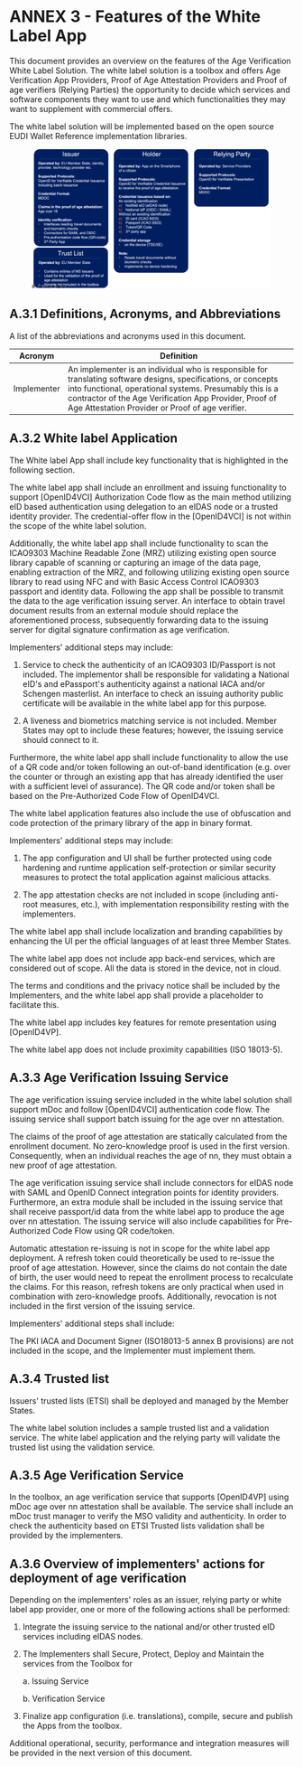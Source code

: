 # ANNEX 3 - Features of the White Label App

This document provides an overview on the features of the Age Verification White Label Solution. The white label solution is a toolbox and offers Age Verification App Providers, Proof of Age Attestation Providers and Proof of age verifiers (Relying Parties) the opportunity to decide which services and software components they want to use and which functionalities they may want to supplement with commercial offers.

The white label solution will be implemented based on the open source EUDI Wallet Reference implementation libraries. 

<figure>
<img src="../../media/solution.png" style="width:6in;" />
</figure>

## A.3.1	Definitions, Acronyms, and Abbreviations 

A list of the abbreviations and acronyms used in this document. 

  | **Acronym** | **Definition** |
  |--------------|----------------------------------------------------------|
  | Implementer    | An implementer is an individual who is responsible for                 translating software designs, specifications, or concepts into functional, operational systems. Presumably this is a contractor of the Age Verification App Provider, Proof of      Age Attestation Provider or Proof of age verifier.

## A.3.2 White label Application

The White label App shall include key functionality that is highlighted in the following section.

The white label app shall include an enrollment and issuing functionality to support \[OpenID4VCI\] Authorization Code flow as the main method utilizing eID based authentication using delegation to an eIDAS node or a trusted identity provider. The credential-offer flow in
the \[OpenID4VCI\] is not within the scope of the white label solution.

Additionally, the white label app shall include functionality to scan the ICAO9303 Machine Readable Zone (MRZ) utilizing existing open source library capable of scanning or capturing an image of the data page, enabling extraction of the MRZ, and following utilizing existing open source library to read using NFC and with Basic Access Control ICAO9303 passport and identity data. Following the app shall be possible to transmit the data to the age verification issuing server. An interface to obtain travel document results from an external module should replace the aforementioned process, subsequently forwarding data to the issuing server for digital signature confirmation as age verification.

Implementers\' additional steps may include:

1.  Service to check the authenticity of an ICAO9303 ID/Passport is not included. The implementor shall be responsible for validating a National eID's and ePassport's authenticity against a national IACA and/or Schengen masterlist. An interface to check an issuing    authority public certificate will be available in the white label app for this purpose.

2.  A liveness and biometrics matching service is not included. Member States may opt to include these features; however, the issuing service should connect to it.

Furthermore, the white label app shall include functionality to allow the use of a QR code and/or token following an out-of-band identification (e.g. over the counter or through an existing app that has already identified the user with a sufficient level of assurance). The QR code and/or token shall be based on the Pre-Authorized Code Flow of OpenID4VCI.

The white label application features also include the use of obfuscation and code protection of the primary library of the app in binary format.

Implementers\' additional steps may include:

1.  The app configuration and UI shall be further protected using code hardening and runtime application self-protection or similar security measures to protect the total application against malicious attacks.

2.  The app attestation checks are not included in scope (including anti-root measures, etc.), with implementation responsibility resting with the implementers.

The white label app shall include localization and branding capabilities by enhancing the UI per the official languages of at least three Member States.

The white label app does not include app back-end services, which are considered out of scope. All the data is stored in the device, not in cloud.

The terms and conditions and the privacy notice shall be included by the Implementers, and the white label app shall provide a placeholder to facilitate this.

The white label app includes key features for remote presentation using \[OpenID4VP\].

The white label app does not include proximity capabilities (ISO 18013-5).

## A.3.3 Age Verification Issuing Service

The age verification issuing service included in the white label solution shall support mDoc and follow \[OpenID4VCI\] authentication code flow. The issuing service shall support batch issuing for the age over nn attestation.

The claims of the proof of age attestation are statically calculated from the enrollment document. No zero-knowledge proof is used in the first version. Consequently, when an individual reaches the age of nn, they must obtain a new proof of age attestation.

The age verification issuing service shall include connectors for eIDAS node with SAML and OpenID Connect integration points for identity providers. Furthermore, an extra module shall be included in the issuing service that shall receive passport/id data from the white label app to produce the age over nn attestation. The issuing service will also include capabilities for Pre-Authorized Code Flow using QR code/token.

Automatic attestation re-issuing is not in scope for the white label app deployment. A refresh token could theoretically be used to re-issue the proof of age attestation. However, since the claims do not contain the date of birth, the user would need to repeat the enrollment process to
recalculate the claims. For this reason, refresh tokens are only practical when used in combination with zero-knowledge proofs. Additionally, revocation is not included in the first version of the issuing service.

Implementers\' additional steps shall include:

The PKI IACA and Document Signer (ISO18013-5 annex B provisions) are not
included in the scope, and the Implementer must implement them.

## A.3.4 Trusted list

Issuers' trusted lists (ETSI) shall be deployed and managed by the
Member States.

The white label solution includes a sample trusted list and a validation
service. The white label application and the relying party will validate
the trusted list using the validation service.

## A.3.5 Age Verification Service

In the toolbox, an age verification service that supports \[OpenID4VP\]
using mDoc age over nn attestation shall be available. The service shall
include an mDoc trust manager to verify the MSO validity and
authenticity. In order to check the authenticity based on ETSI Trusted
lists validation shall be provided by the implementers.

## A.3.6 Overview of implementers\' actions for deployment of age verification

Depending on the implementers' roles as an issuer, relying party or white label app provider, one or more of the following actions shall be performed:

1.  Integrate the issuing service to the national and/or other trusted eID services including eIDAS nodes.

2.  The Implementers shall Secure, Protect, Deploy and Maintain the services from the Toolbox for

    a.  Issuing Service

    b.  Verification Service

3.  Finalize app configuration (i.e. translations), compile, secure and publish the Apps from the toolbox.

Additional operational, security, performance and integration measures will be provided in the next version of this document.
